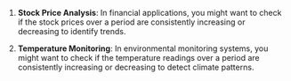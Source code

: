 1. **Stock Price Analysis**:
   In financial applications, you might want to check if the stock prices over a period are consistently increasing or decreasing to identify trends.

2. **Temperature Monitoring**:
   In environmental monitoring systems, you might want to check if the temperature readings over a period are consistently increasing or decreasing to detect climate patterns.
